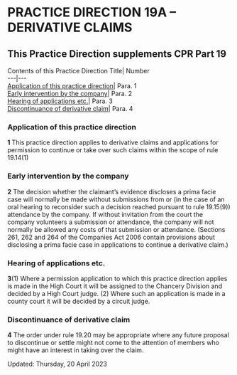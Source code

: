 # PRACTICE DIRECTION 19A – DERIVATIVE CLAIMS
## This Practice Direction supplements CPR Part 19
Contents of this Practice Direction
Title| Number  
---|---  
[Application of this practice direction](https://www.justice.gov.uk/courts/procedure-rules/civil/rules/part19/pd_part19a#1)| Para. 1  
[Early intervention by the company](https://www.justice.gov.uk/courts/procedure-rules/civil/rules/part19/pd_part19a#2)| Para. 2  
[Hearing of applications etc.](https://www.justice.gov.uk/courts/procedure-rules/civil/rules/part19/pd_part19a#3)| Para. 3  
[Discontinuance of derivative claim](https://www.justice.gov.uk/courts/procedure-rules/civil/rules/part19/pd_part19a#4)| Para. 4  
### Application of this practice direction

**1** This practice direction applies to derivative claims and applications for permission to continue or take over such claims within the scope of rule 19.14(1)
### Early intervention by the company

**2** The decision whether the claimant’s evidence discloses a prima facie case will normally be made without submissions from or (in the case of an oral hearing to reconsider such a decision reached pursuant to rule 19.15(9)) attendance by the company. If without invitation from the court the company volunteers a submission or attendance, the company will not normally be allowed any costs of that submission or attendance.
(Sections 261, 262 and 264 of the Companies Act 2006 contain provisions about disclosing a prima facie case in applications to continue a derivative claim.)
### Hearing of applications etc.

**3**(1) Where a permission application to which this practice direction applies is made in the High Court it will be assigned to the Chancery Division and decided by a High Court judge.
(2) Where such an application is made in a county court it will be decided by a circuit judge.
### Discontinuance of derivative claim

**4** The order under rule 19.20 may be appropriate where any future proposal to discontinue or settle might not come to the attention of members who might have an interest in taking over the claim.

Updated: Thursday, 20 April 2023
